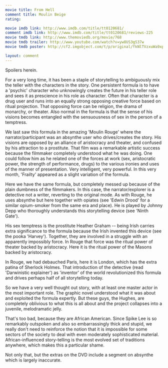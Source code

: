```yaml
---
movie title: From Hell
comment title: Moulin Beige
rating: 

movie imdb link: http://www.imdb.com/title/tt0120681/
comment imdb link: http://www.imdb.com/title/tt0120681/reviews-225
movie tmdb link: http://www.themoviedb.org/movie/768
movie tmdb trailer: http://www.youtube.com/watch?v=yw8US3gS37w
movie tmdb poster: http://cf2.imgobject.com/t/p/original/fkNlTVzxuWa9xpHy9AFr0DRA0sN.jpg

layout: comment
---
```


Spoilers herein.

For a very long time, it has been a staple of storytelling to ambiguously mix the teller with the characters in the story. One persistent formula is to have a 'psychic' character who unknowingly creates the future in his teller role and sees it as prescience in his role as character. Often that character is a drug user and runs into an equally strong opposing creative force based on ritual projection. That opposing force can be religion, the drama of monarchy, or theater. Also normal in the formula is that the sense of his visions becomes entangled with the sensuousness of sex in the person of a temptress.

We last saw this formula in the amazing 'Moulin Rouge' where the narrator/participant was an absynthe user who drives/creates the story. His visions are opposed by an alliance of aristocracy and theater, and confused by his attraction to a prostitute. That film was a remarkable artistic success because the filmmaker completely understood what he was doing. One could follow him as he related one of the forces at work (sex, aristocratic power, the strength of performance, drugs) to the various ironies and uses of the manner of presentation. Very intelligent, very powerful. In this very month, 'Frailty' appeared as a slight variation of the formula.

Here we have the same formula, but completely messed up because of the plain dumbness of the filmmakers. In this case, the narrator/explorer is a detective not a writer, reverting to the original mode. As with Rouge, he uses absynthe but here together with opiates (see 'Edwin Drood' for a similar opium-smoker from the same era and place). He is played by Johnny Depp who thoroughly understands this storytelling device (see 'Ninth Gate').

His sex temptress is the prostitute Heather Graham -- being Irish carries extra significance to the formula because the Irish invented this device (see the pooka 'Harvey'). Together, they are involved in a struggle with an apparently impossibly force. In Rouge that force was the ritual power of theater backed by aristocracy. Here it is the ritual power of the Masons backed by aristocracy.

In Rouge, we had debauched Paris, here it is London, which has the extra patina of Sherlock Holmes. That introduction of the detective (read 'Darwinistic explainer') as 'inventor' of the world revolutionized this formula and drives perhaps half of all storytelling today.

So we have a very well thought out story, with at least one master actor in the most important role. The graphic novel understood what it was about and exploited the formula expertly. But these guys, the Hughes, are completely oblivious to what this is all about and the project collapses into a juvenile, melodramatic jelly. 

That's too bad, because they are African American. Since Spike Lee is so remarkably outspoken and also so embarrassingly thick and stupid, we really don't need to reinforce the notion that it is impossible for some sectors of the society to deal with even moderately sophisticated material. African-influenced story-telling is the most evolved set of traditions anywhere, which makes this a particular shame.

Not only that, but the extras on the DVD include a segment on absynthe which is largely inaccurate.